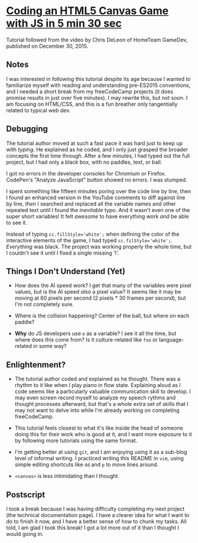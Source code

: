 # [Coding an HTML5 Canvas Game with JS in 5 min 30 sec](https://www.youtube.com/watch?v=KoWqdEACyLI)

Tutorial followed from the video by Chris DeLeon of HomeTeam GameDev, published on December 30, 2015.

## Notes

I was interested in following this tutorial despite its age because I wanted to familiarize myself with reading and understanding pre-ES2015 conventions, and I needed a short break from my freeCodeCamp projects (it does promise results in just over five minutes). I may rewrite this, but not soon. I am focusing on HTML/CSS, and this is a fun breather only tangentially related to typical web dev.

## Debugging

The tutorial author moved at such a fast pace it was hard just to keep up with *typing*. He explained as he coded, and I only just grasped the broader concepts the first time through. After a few minutes, I had typed out the full project, but I had only a black box, with no paddles, text, or ball.

I got no errors in the developer consoles for Chromium or Firefox. CodePen's "Analyze JavaScript" button showed no errors. I was stumped.

I spent something like fifteen minutes poring over the code line by line, then I found an enhanced version in the YouTube comments to diff against line by line, *then* I searched and replaced all the variable names and other repeated text until I found the *inevitable* typo. And it wasn't even one of the super short variables! It felt *awesome* to have everything work *and* be able to see it.

Instead of typing `cc.fillStyle='white';` when defining the color of the interactive elements of the game, I had typed `cc.filStyle='white';`. *Everything* was black. The project was working properly the whole time, but I couldn't see it until I fixed a single missing 'l'.

## Things I Don't Understand (Yet)

- How does the AI speed work? I get that many of the variables were pixel values, but is the AI speed *also* a pixel value? It seems like it may be moving at 60 pixels per second (2 pixels * 30 frames per second), but I'm not completely sure.

- Where is the collision happening? Center of the ball, but where on each paddle?

- **Why** do JS developers use `e` as a variable? I see it all the time, but where does this come from? Is it culture-related like `foo` or language-related in some way?

## Enlightenment?

- The tutorial author coded and explained as he thought. There was a rhythm to it like when I play piano in flow state. Explaining aloud as I code seems like a particularly valuable communication skill to develop. I may even screen record myself to analyze my speech rythms and thought processes afterward, but that's a whole extra set of skills that I may not want to delve into while I'm already working on completing freeCodeCamp.

- This tutorial feels closest to what it's like inside the head of someone doing this for their work who is good at it, and I want more exposure to it by following more tutorials using the same format.

- I'm getting better at using `git`, and I am enjoying using it as a sub-blog level of informal writing. I practiced writing this README in `vim`, using simple editing shortcuts like `dd` and `p` to move lines around.

- `<canvas>` is less intimidating than I thought.

## Postscript

I took a break because I was having difficulty completing my next project (the technical documentation page). I have a clearer idea for what I want to do to finish it now, and I have a better sense of how to chunk my tasks. All told, I am glad I took this break! I got a lot more out of it than I thought I would going in.
